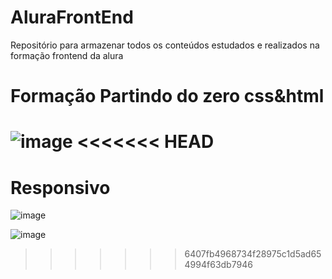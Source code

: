 # AluraFrontEnd
Repositório para armazenar todos os conteúdos estudados e realizados na formação frontend da alura


# Formação Partindo do zero css&html

![image](https://github.com/LeonardoAndrad3/AluraFrontEnd/assets/78766172/64a90d59-fe6d-4869-8343-6d6b2e1b6e88)
<<<<<<< HEAD
=======




# Responsivo

![image](https://github.com/LeonardoAndrad3/AluraFrontEnd/assets/78766172/d7eedb00-e7fb-4c37-9e0a-721183e00c59)

![image](https://github.com/LeonardoAndrad3/AluraFrontEnd/assets/78766172/cfd14c56-344d-4591-9340-745c92d80a16)
>>>>>>> 6407fb4968734f28975c1d5ad654994f63db7946
